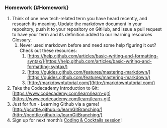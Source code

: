 ### Homework {#Homework}

1.  Think of one new tech-related term you have heard recently, and research its meaning. Update the markdown document in your repository, push it to your repository on GitHub, and issue a pull request to have your term and its definition added to our learning resources Glossary.
    1.  Never used markdown before and need some help figuring it out? Check out these resources:
        1.  [https://help.github.com/articles/basic-writing-and-formatting-syntax/](https://help.github.com/articles/basic-writing-and-formatting-syntax/)
        2.  [https://guides.github.com/features/mastering-markdown/](https://guides.github.com/features/mastering-markdown/)
        3.  [http://markdowntutorial.com/](http://markdowntutorial.com/)
2.  Take the Codecademy Introduction to Git: [https://www.codecademy.com/learn/learn-git](https://www.codecademy.com/learn/learn-git)
3.  Just for fun - Learning Github via a game! [http://pcottle.github.io/learnGitBranching/](http://pcottle.github.io/learnGitBranching/)
4.  Sign up for next month’s [Coding &amp; Cocktails session](https://www.eventbrite.com/e/coding-cocktails-april-tickets-21508067208)!